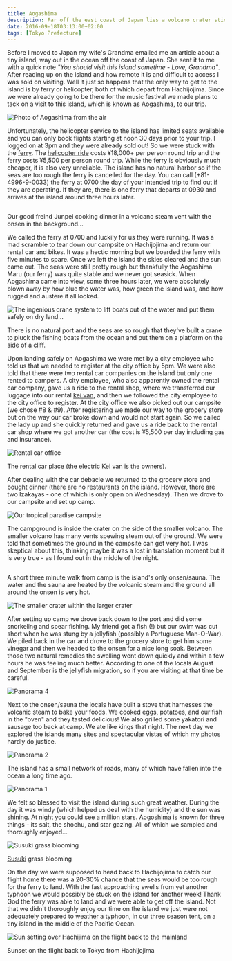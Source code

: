 ```yaml
---
title: Aogashima
description: Far off the east coast of Japan lies a volcano crater sticking out of the bright blue ocean that is the site of the smallest village in the country of Japan...
date: 2016-09-18T03:13:00+02:00
tags: [Tokyo Prefecture]
---
```

<div class=“text-lg m-2”>
<p class="mb-2">Before I moved to Japan my wife's Grandma emailed me an article about a tiny island, way out in the ocean off the coast of Japan. She sent it to me with a quick note <em>"You should visit this island sometime - Love, Grandma"</em>. After reading up on the island and how remote it is and difficult to access I was sold on visiting. Well it just so happens that the only way to get to the island is by ferry or helicopter, both of which depart from Hachijojima. Since we were already going to be there for the music festival we made plans to tack on a visit to this island, which is known as Aogashima, to our trip.</p>

<img class="w-8/12 rounded-lg shadow-lg mx-auto" src="https://fallfish-tenkara-images.s3-us-west-1.amazonaws.com/FfT+-+Aogoshima/Aogashima-izu-islands-tokyo-prefecture-philippine-sea-volcano-edit.jpg" alt="Photo of Aogashima from the air" />

<p class="mt-2 mb-2">Unfortunately, the helicopter service to the island has limited seats available and you can only book flights starting at noon 30 days prior to your trip. I logged on at 3pm and they were already sold out! So we were stuck with the <a href="https://www.vill.aogashima.tokyo.jp/access/aogashima_operating_list.pdf" target="_blank" rel="noopener" class="text-red-500 hover:bg-red-500 hover:text-white">ferry</a>. The <a href="https://tohoair-tal.jp/ext/fare.html" target="_blank" rel="noopener" class="text-red-500 hover:bg-red-500 hover:text-white">helicopter ride</a> costs ¥18,000+ per person round trip and the ferry costs ¥5,500 per person round trip. While the ferry is obviously much cheaper, it is also very unreliable. The island has no natural harbor so if the seas are too rough the ferry is cancelled for the day. You can call (+81-4996-9-0033) the ferry at 0700 the day of your intended trip to find out if they are operating. If they are, there is one ferry that departs at 0930 and arrives at the island around three hours later.</p>

<div class="w-8/12 mx-auto">
<img class="rounded-lg shadow-lg" src="https://fallfish-tenkara-images.s3-us-west-1.amazonaws.com/FfT+-+Aogoshima/Aogashima-izu+islands-tokyo+prefecture-philippine+sea-volcano-cooking.jpg" alt="" />
<p class="italic text-center">Our good freind Junpei cooking dinner in a volcano steam vent with the onsen in the background...</p>
</div>

<p class="mt-2 mb-2">We called the ferry at 0700 and luckily for us they were running. It was a mad scramble to tear down our campsite on Hachijojima and return our rental car and bikes. It was a hectic morning but we boarded the ferry with five minutes to spare. Once we left the island the skies cleared and the sun came out. The seas were still pretty rough but thankfully the Aogashima Maru (our ferry) was quite stable and we never got seasick. When Aogashima came into view, some three hours later, we were absolutely blown away by how blue the water was, how green the island was, and how rugged and austere it all looked.</p>

<div class="w-8/12 mx-auto">
<img class="rounded-lg shadow-lg" src="https://fallfish-tenkara-images.s3-us-west-1.amazonaws.com/FfT+-+Aogoshima/Aogashima-izu+islands-tokyo+prefecture-philippine+sea-volcano-aogashima+port.jpg" alt="The ingenious crane system to lift boats out of the water and put them safely on dry land..." />
<p class="italic text-center">There is no natural port and the seas are so rough that they've built a crane to pluck the fishing boats from the ocean and put them on a platform on the side of a cliff.</p>
</div>

<p class="mt-2 mb-2">Upon landing safely on Aogashima we were met by a city employee who told us that we needed to register at the city office by 5pm. We were also told that there were two rental car companies on the island but only one rented to campers. A city employee, who also apparently owned the rental car company, gave us a ride to the rental shop, where we transferred our luggage into our rental <a href="https://www.fallfishtenkara.com/kei-cars/" target="_blank" rel="noopener noreferrer"  class="text-red-500 hover:bg-red-500 hover:text-white">kei van</a>, and then we followed the city employee to the city office to register. At the city office we also picked out our campsite (we chose #8 &amp; #9). After registering we made our way to the grocery store but on the way our car broke down and would not start again. So we called the lady up and she quickly returned and gave us a ride back to the rental car shop where we got another car (the cost is ¥5,500 per day including gas and insurance).</p>

<div class="w-8/12 mx-auto">
<img class="rounded-lg shadow-lg" src="https://fallfish-tenkara-images.s3-us-west-1.amazonaws.com/FfT+-+Aogoshima/Aogashima-izu+islands-tokyo+prefecture-philippine+sea-volcano-rental+car.JPG" alt="Rental car office" />
<p class="italic text-center">The rental car place (the electric Kei van is the owners).</p>
</div>

<p class="mt-2 mb-2">After dealing with the car debacle we returned to the grocery store and bought dinner (there are no restaurants on the island. However, there are two Izakayas - one of which is only open on Wednesday). Then we drove to our campsite and set up camp.</p>

<img class="w-8/12 rounded-lg shadow-lg mx-auto" src="https://fallfish-tenkara-images.s3-us-west-1.amazonaws.com/FfT+-+Aogoshima/Aogashima-izu+islands-tokyo+prefecture-philippine+sea-volcano-campsite.jpg" alt="Our tropical paradise campsite" />

<p class="mt-2 mb-2">The campground is inside the crater on the side of the smaller volcano. The smaller volcano has many vents spewing steam out of the ground. We were told that sometimes the ground in the campsite can get very hot. I was skeptical about this, thinking maybe it was a lost in translation moment but it is very true - as I found out in the middle of the night.</p>

<img class="w-8/12 rounded-lg shadow-lg mx-auto" src="https://fallfish-tenkara-images.s3-us-west-1.amazonaws.com/FfT+-+Aogoshima/Aogashima-izu+islands-tokyo+prefecture-philippine+sea-volcano-diahatsu+atrai.jpg" alt="" />

<p class="mt-2 mb-2">A short three minute walk from camp is the island's only onsen/sauna. The water and the sauna are heated by the volcanic steam and the ground all around the onsen is very hot.</p>

<img class="w-8/12 rounded-lg shadow-lg mx-auto" src="https://fallfish-tenkara-images.s3-us-west-1.amazonaws.com/FfT+-+Aogoshima/Aogashima-izu+islands-tokyo+prefecture-philippine+sea-volcano-pudding+volcano.jpg" alt="The smaller crater within the larger crater" />

<p class="mt-2 mb-2">After setting up camp we drove back down to the port and did some snorkeling and spear fishing. My friend got a fish (!) but our swim was cut short when he was stung by a jellyfish (possibly a Portuguese Man-O-War). We piled back in the car and drove to the grocery store to get him some vinegar and then we headed to the onsen for a nice long soak. Between those two natural remedies the swelling went down quickly and within a few hours he was feeling much better. According to one of the locals August and September is the jellyfish migration, so if you are visiting at that time be careful.</p>

<img class="w-8/12 rounded-lg shadow-lg mx-auto" src="https://fallfish-tenkara-images.s3-us-west-1.amazonaws.com/FfT+-+Aogoshima/Aogashima-izu+islands-tokyo+prefecture-philippine+sea-volcano-panorama+4.jpg" alt="Panorama 4" />

<The class="mt-2 mb-2">Next to the onsen/sauna the locals have built a stove that harnesses the volcanic steam to bake your foods. We cooked eggs, potatoes, and our fish in the "oven" and they tasted delicious! We also grilled some yakatori and sausage too back at camp. We ate like kings that night. The next day we explored the islands many sites and spectacular vistas of which my photos hardly do justice.</p>

<img class="w-8/12 rounded-lg shadow-lg mx-auto" src="https://fallfish-tenkara-images.s3-us-west-1.amazonaws.com/FfT+-+Aogoshima/Aogashima-izu+islands-tokyo+prefecture-philippine+sea-volcano-panorama+2.jpg" alt="Panorama 2" />

<p class="mt-2 mb-2">The island has a small network of roads, many of which have fallen into the ocean a long time ago.</p>

<img class="w-8/12 rounded-lg shadow-lg mx-auto" src="https://fallfish-tenkara-images.s3-us-west-1.amazonaws.com/FfT+-+Aogoshima/Aogashima-izu+islands-tokyo+prefecture-philippine+sea-volcano-panorama.jpg" alt="Panorama 1" />

<p class="mt-2 mb-2">We felt so blessed to visit the island during such great weather. During the day it was windy (which helped us deal with the humidity) and the sun was shining. At night you could see a million stars. Aogoshima is known for three things - its salt, the shochu, and star gazing. All of which we sampled and thoroughly enjoyed...</p>

<div class="w-8/12 mx-auto">
<img class="rounded-lg shadow-lg" src="https://fallfish-tenkara-images.s3-us-west-1.amazonaws.com/FfT+-+Aogoshima/Aogashima-izu+islands-tokyo+prefecture-philippine+sea-volcano-susuki.jpg" alt="Susuki grass blooming" />
<p class="italic text-center"><a href="https://www.fallfishtenkara.com/susuki" target="_blank" rel="noopener noreferrer" class="text-red-500 hover:bg-red-500 hover:text-white">Susuki</a> grass blooming</p>
</div>

<p class="mt-2 mb-2">On the day we were supposed to head back to Hachijojima to catch our flight home there was a 20-30% chance that the seas would be too rough for the ferry to land. With the fast approaching swells from yet another typhoon we would possibly be stuck on the island for another week! Thank God the ferry was able to land and we were able to get off the island. Not that we didn't thoroughly enjoy our time on the island we just were not adequately prepared to weather a typhoon, in our three season tent, on a tiny island in the middle of the Pacific Ocean.</p>

<div class="w-8/12 mx-auto">
    <img class="rounded-lg shadow-lg" src="https://fallfish-tenkara-images.s3-us-west-1.amazonaws.com/FfT+-+Aogoshima/Aogashima-izu+islands-tokyo+prefecture-philippine+sea-volcano-sunset.jpg" alt="Sun setting over Hachijima on the flight back to the mainland" />
    <p class="italic text-center">Sunset on the flight back to Tokyo from Hachijojima</p>
</div>
</div>